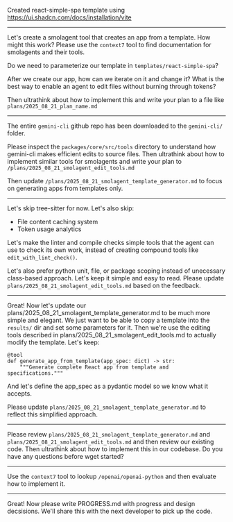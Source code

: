 Created react-simple-spa template using https://ui.shadcn.com/docs/installation/vite

---


Let's create a smolagent tool that creates an app from a template. How might this work? Please use the `context7` tool to find documentation for smolagents and their tools.

Do we need to parameterize our template in `templates/react-simple-spa`?


After we create our app, how can we iterate on it and change it? What is the best way to enable an agent to edit files without burning through tokens?

Then ultrathink about how to implement this and write your plan to a file like `plans/2025_08_21_plan_name.md`


---

The entire `gemini-cli` github repo has been downloaded to the `gemini-cli/` folder.

Please inspect the `packages/core/src/tools` directory to understand how gemini-cli makes efficient edits to source files. Then ultrathink about how to implement similar tools for smolagents and write your plan to `/plans/2025_08_21_smolagent_edit_tools.md`

Then update `/plans/2025_08_21_smolagent_template_generator.md` to focus on generating apps from templates only.

---

Let's skip tree-sitter for now. Let's also skip:

  - File content caching system
  - Token usage analytics


  Let's make the linter and compile checks simple tools that the agent can use to check its own work, instead of creating
  compound tools like `edit_with_lint_check()`.

  Let's also prefer python unit, file, or package scoping instead of unecessary class-based approach. Let's keep it simple and
  easy to read. Please update `plans/2025_08_21_smolagent_edit_tools.md` based on the feedback.

---

Great! Now let's update our plans/2025_08_21_smolagent_template_generator.md to be much more simple and elegant. We just want to be able to copy a template into the `results/` dir and set some parameters for it. Then we're use the editing tools described in plans/2025_08_21_smolagent_edit_tools.md to actually modify the template. Let's keep:

```
@tool
def generate_app_from_template(app_spec: dict) -> str:
    """Generate complete React app from template and specifications."""
```

And let's define the app_spec as a pydantic model so we know what it accepts.

Please update `plans/2025_08_21_smolagent_template_generator.md` to reflect this simplified approach.

---

Please review `plans/2025_08_21_smolagent_template_generator.md` and `plans/2025_08_21_smolagent_edit_tools.md` and then review our existing code. Then ultrathink about how to implement this in our codebase. Do you have any questions before wget started?

---

Use the `context7` tool to lookup `/openai/openai-python` and then evaluate how to implement it.

---

Great! Now please write PROGRESS.md with progress and design decsisions. We'll share this with the next developer to pick up the code.

